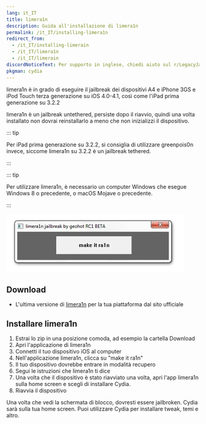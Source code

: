 ```yaml
---
lang: it_IT
title: limera1n
description: Guida all'installazione di limera1n
permalink: /it_IT/installing-limera1n
redirect_from:
  - /it_IT/installing-limerain
  - /it_IT/limera1n
  - /it_IT/limerain
discordNoticeText: Per supporto in inglese, chiedi aiuto sul r/LegacyJailbreak [Discord Server](http://discord.legacyjailbreak.com/).
pkgman: cydia
---
```


limera1n è in grado di eseguire il jailbreak dei dispositivi A4 e iPhone 3GS e iPod Touch terza generazione su iOS 4.0-4.1, così come l'iPad prima generazione su 3.2.2

limera1n è un jailbreak untethered, persiste dopo il riavvio, quindi una volta installato non dovrai reinstallarlo a meno che non inizializzi il dispositivo.

::: tip

Per iPad prima generazione su 3.2.2, si consiglia di utilizzare <router-link to="/it_IT/installing-greenpois0n">greenpois0n</router-link> invece, siccome limera1n su 3.2.2 è un jailbreak tethered.

:::

::: tip

Per utilizzare limera1n, è necessario un computer Windows che esegue Windows 8 o precedente, o macOS Mojave o precedente.

:::

![Uno screenshot di limera1n](/assets/images/limera1n.png)

## Download

- L'ultima versione di [limera1n](http://limera1n.com/) per la tua piattaforma dal sito ufficiale

## Installare limera1n

1. Estrai lo zip in una posizione comoda, ad esempio la cartella Download
1. Apri l'applicazione di limera1n
1. Connetti il tuo dispositivo iOS al computer
1. Nell'applicazione limera1n, clicca su "make it ra1n"
1. Il tuo dispositivo dovrebbe entrare in modalità recupero
1. Segui le istruzioni che limera1n ti dice
1. Una volta che il dispositivo è stato riavviato una volta, apri l'app limera1n sulla home screen e scegli di installare Cydia.
1. Riavvia il dispositivo

Una volta che vedi la schermata di blocco, dovresti essere jailbroken. Cydia sarà sulla tua home screen. Puoi utilizzare Cydia per installare <router-link to="/it_IT/faq/#what-are-tweaks">tweak</router-link>, temi e altro.
